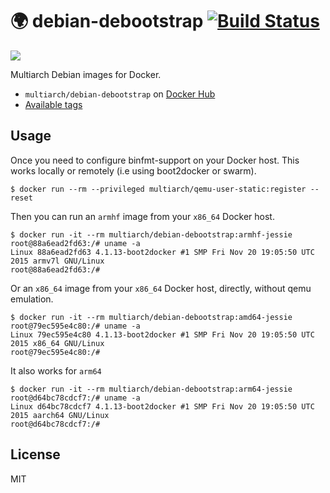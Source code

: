 # :earth_africa: debian-debootstrap [![Build Status](https://travis-ci.org/multiarch/debian-debootstrap.svg?branch=master)](https://travis-ci.org/multiarch/debian-debootstrap)

![](https://raw.githubusercontent.com/multiarch/dockerfile/master/logo.jpg)

Multiarch Debian images for Docker.

* `multiarch/debian-debootstrap` on [Docker Hub](https://hub.docker.com/r/multiarch/debian-debootstrap/)
* [Available tags](https://hub.docker.com/r/multiarch/debian-debootstrap/tags/)

## Usage

Once you need to configure binfmt-support on your Docker host.
This works locally or remotely (i.e using boot2docker or swarm).

```console
$ docker run --rm --privileged multiarch/qemu-user-static:register --reset
```

Then you can run an `armhf` image from your `x86_64` Docker host.

```console
$ docker run -it --rm multiarch/debian-debootstrap:armhf-jessie
root@88a6ead2fd63:/# uname -a
Linux 88a6ead2fd63 4.1.13-boot2docker #1 SMP Fri Nov 20 19:05:50 UTC 2015 armv7l GNU/Linux
root@88a6ead2fd63:/# 
```

Or an `x86_64` image from your `x86_64` Docker host, directly, without qemu emulation.

```console
$ docker run -it --rm multiarch/debian-debootstrap:amd64-jessie
root@79ec595e4c80:/# uname -a
Linux 79ec595e4c80 4.1.13-boot2docker #1 SMP Fri Nov 20 19:05:50 UTC 2015 x86_64 GNU/Linux
root@79ec595e4c80:/# 
```

It also works for `arm64`

```console
$ docker run -it --rm multiarch/debian-debootstrap:arm64-jessie
root@d64bc78cdcf7:/# uname -a
Linux d64bc78cdcf7 4.1.13-boot2docker #1 SMP Fri Nov 20 19:05:50 UTC 2015 aarch64 GNU/Linux
root@d64bc78cdcf7:/#
```

## License

MIT
